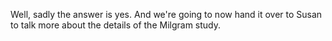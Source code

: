Well, sadly the answer is yes. And we're going to now hand it over to Susan to
talk more about the details of the Milgram study.
